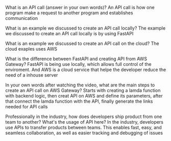 What is an API call (answer in your own words)?
    An API call is how one program make a request to another program and establishes communication


What is an example we discussed to create an API call locally?
    The example we discussed to create an API call locally is by using FastAPI

What is an example we discussed to create an API call on the cloud? 
    The cloud exaples uses AWS

What is the difference between FastAPI and creating API from AWS Gateway?
    FastAPI is being use locally, which allows full control of the enviroment. And AWS is a cloud service that helpe the developer reduce the need of a inhouse server

In your own words after watching the video, what are the main steps to create an API call on AWS Gateway?
    Starts with creating a lamda function with backend logic, then creat API on AWS and define its parameters, after that connect the lamda function with the API, finally generate the links needed for API calls

Professionally in the industry, how does developers ship product from one team to another? What's the usage of API here?
    In the industry, developers use APIs to transfer products between teams. This enables fast, easy, and seamless collaboration, as well as easier tracking and debugging of issues